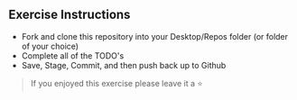 ## Exercise Instructions

- Fork and clone this repository into your Desktop/Repos folder (or folder of your choice)
- Complete all of the TODO's 
- Save, Stage, Commit, and then push back up to Github

> If you enjoyed this exercise please leave it a ⭐
